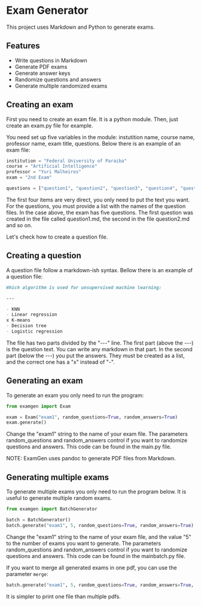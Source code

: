# Exam Generator

This project uses Markdown and Python to generate exams.

## Features

- Write questions in Markdown
- Generate PDF exams
- Generate answer keys
- Randomize questions and answers
- Generate multiple randomized exams

## Creating an exam

First you need to create an exam file. It is a python module. Then, just create an exam.py file for example.

You need set up five variables in the module: instutition name, course name, professor name, exam title, questions.
Below there is an example of an exam file:


```python
institution = "Federal University of Paraiba"
course = "Artificial Intelligence"
professor = "Yuri Malheiros"
exam = "2nd Exam"

questions = ["question1", "question2", "question3", "question4", "question5"]
```

The first four items are very direct, you only need to put the text you want.
For the questions, you must provide a list with the names of the question files.
In the case above, the exam has five questions.
The first question was created in the file called question1.md, the second in the file question2.md and so on.

Let's check how to create a question file.

## Creating a question

A question file follow a markdown-ish syntax.
Bellow there is an example of a question file:

```markdown
Which algorithm is used for unsupervised machine learning:

---

- KNN
- Linear regression
x K-means
- Decision tree
- Logistic regression
```

The file has two parts divided by the "---" line. The first part (above the ---) is the question text. You can write any markdown in that part. In the second part (below the ---) you put the answers. They must be created as a list, and the correct one has a "x" instead of "-".

## Generating an exam

To generate an exam you only need to run the program:

```python
from examgen import Exam

exam = Exam("exam1", random_questions=True, random_answers=True)
exam.generate()
```

Change the "exam1" string to the name of your exam file. 
The parameters random_questions and random_answers control if you want to randomize questions and answers.
This code can be found in the main.py file.

NOTE: ExamGen uses pandoc to generate PDF files from Markdown.

## Generating multiple exams

To generate multiple exams you only need to run the program below. It is useful to
generate multiple random exams.

```python
from examgen import BatchGenerator

batch = BatchGenerator()
batch.generate("exam1", 5, random_questions=True, random_answers=True)
```

Change the "exam1" string to the name of your exam file, and the value "5" to the number of exams
you want to generate.
The parameters random_questions and random_answers control if you want to randomize questions and answers.
This code can be found in the mainbatch.py file.

If you want to merge all generated exams in one pdf, you can use the parameter `merge`:

```python
batch.generate("exam1", 5, random_questions=True, random_answers=True, merge=True)
```

It is simpler to print one file than multiple pdfs.
